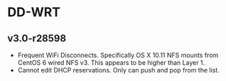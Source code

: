 # DD-WRT
## v3.0-r28598
- Frequent WiFi Disconnects. Specifically OS X 10.11 NFS mounts from CentOS 6 wired NFS v3. This appears to be higher than Layer 1.
- Cannot edit DHCP reservations. Only can push and pop from the list.
